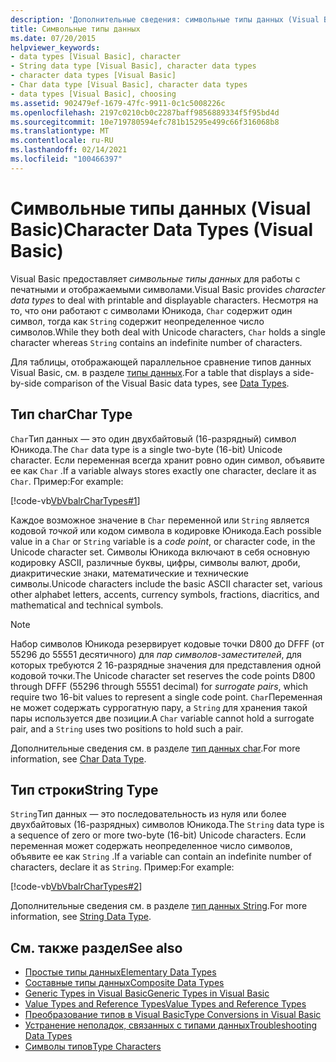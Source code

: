 ```yaml
---
description: 'Дополнительные сведения: символьные типы данных (Visual Basic)'
title: Символьные типы данных
ms.date: 07/20/2015
helpviewer_keywords:
- data types [Visual Basic], character
- String data type [Visual Basic], character data types
- character data types [Visual Basic]
- Char data type [Visual Basic], character data types
- data types [Visual Basic], choosing
ms.assetid: 902479ef-1679-47fc-9911-0c1c5008226c
ms.openlocfilehash: 2197c0210cb0c2287baff9856889334f5f95bd4d
ms.sourcegitcommit: 10e719780594efc781b15295e499c66f316068b8
ms.translationtype: MT
ms.contentlocale: ru-RU
ms.lasthandoff: 02/14/2021
ms.locfileid: "100466397"
---
```

# <a name="character-data-types-visual-basic"></a><span data-ttu-id="45e9f-103">Символьные типы данных (Visual Basic)</span><span class="sxs-lookup"><span data-stu-id="45e9f-103">Character Data Types (Visual Basic)</span></span>

<span data-ttu-id="45e9f-104">Visual Basic предоставляет *символьные типы данных* для работы с печатными и отображаемыми символами.</span><span class="sxs-lookup"><span data-stu-id="45e9f-104">Visual Basic provides *character data types* to deal with printable and displayable characters.</span></span> <span data-ttu-id="45e9f-105">Несмотря на то, что они работают с символами Юникода, `Char` содержит один символ, тогда как `String` содержит неопределенное число символов.</span><span class="sxs-lookup"><span data-stu-id="45e9f-105">While they both deal with Unicode characters, `Char` holds a single character whereas `String` contains an indefinite number of characters.</span></span>  
  
 <span data-ttu-id="45e9f-106">Для таблицы, отображающей параллельное сравнение типов данных Visual Basic, см. в разделе [типы данных](../../../language-reference/data-types/index.md).</span><span class="sxs-lookup"><span data-stu-id="45e9f-106">For a table that displays a side-by-side comparison of the Visual Basic data types, see [Data Types](../../../language-reference/data-types/index.md).</span></span>  
  
## <a name="char-type"></a><span data-ttu-id="45e9f-107">Тип char</span><span class="sxs-lookup"><span data-stu-id="45e9f-107">Char Type</span></span>  

 <span data-ttu-id="45e9f-108">`Char`Тип данных — это один двухбайтовый (16-разрядный) символ Юникода.</span><span class="sxs-lookup"><span data-stu-id="45e9f-108">The `Char` data type is a single two-byte (16-bit) Unicode character.</span></span> <span data-ttu-id="45e9f-109">Если переменная всегда хранит ровно один символ, объявите ее как `Char` .</span><span class="sxs-lookup"><span data-stu-id="45e9f-109">If a variable always stores exactly one character, declare it as `Char`.</span></span> <span data-ttu-id="45e9f-110">Пример:</span><span class="sxs-lookup"><span data-stu-id="45e9f-110">For example:</span></span>  
  
 [!code-vb[VbVbalrCharTypes#1](~/samples/snippets/visualbasic/VS_Snippets_VBCSharp/vbvbalrchartypes/vb/module1.vb#1)]
  
 <span data-ttu-id="45e9f-111">Каждое возможное значение в `Char` переменной или `String` является кодовой *точкой* или кодом символа в кодировке Юникода.</span><span class="sxs-lookup"><span data-stu-id="45e9f-111">Each possible value in a `Char` or `String` variable is a *code point*, or character code, in the Unicode character set.</span></span> <span data-ttu-id="45e9f-112">Символы Юникода включают в себя основную кодировку ASCII, различные буквы, цифры, символы валют, дроби, диакритические знаки, математические и технические символы.</span><span class="sxs-lookup"><span data-stu-id="45e9f-112">Unicode characters include the basic ASCII character set, various other alphabet letters, accents, currency symbols, fractions, diacritics, and mathematical and technical symbols.</span></span>  
  
> [!NOTE]
> <span data-ttu-id="45e9f-113">Набор символов Юникода резервирует кодовые точки D800 до DFFF (от 55296 до 55551 десятичного) для *пар символов-заместителей*, для которых требуются 2 16-разрядные значения для представления одной кодовой точки.</span><span class="sxs-lookup"><span data-stu-id="45e9f-113">The Unicode character set reserves the code points D800 through DFFF (55296 through 55551 decimal) for *surrogate pairs*, which require two 16-bit values to represent a single code point.</span></span> <span data-ttu-id="45e9f-114">`Char`Переменная не может содержать суррогатную пару, а `String` для хранения такой пары используется две позиции.</span><span class="sxs-lookup"><span data-stu-id="45e9f-114">A `Char` variable cannot hold a surrogate pair, and a `String` uses two positions to hold such a pair.</span></span>  
  
 <span data-ttu-id="45e9f-115">Дополнительные сведения см. в разделе [тип данных char](../../../language-reference/data-types/char-data-type.md).</span><span class="sxs-lookup"><span data-stu-id="45e9f-115">For more information, see [Char Data Type](../../../language-reference/data-types/char-data-type.md).</span></span>  
  
## <a name="string-type"></a><span data-ttu-id="45e9f-116">Тип строки</span><span class="sxs-lookup"><span data-stu-id="45e9f-116">String Type</span></span>  

 <span data-ttu-id="45e9f-117">`String`Тип данных — это последовательность из нуля или более двухбайтовых (16-разрядных) символов Юникода.</span><span class="sxs-lookup"><span data-stu-id="45e9f-117">The `String` data type is a sequence of zero or more two-byte (16-bit) Unicode characters.</span></span> <span data-ttu-id="45e9f-118">Если переменная может содержать неопределенное число символов, объявите ее как `String` .</span><span class="sxs-lookup"><span data-stu-id="45e9f-118">If a variable can contain an indefinite number of characters, declare it as `String`.</span></span> <span data-ttu-id="45e9f-119">Пример:</span><span class="sxs-lookup"><span data-stu-id="45e9f-119">For example:</span></span>  
  
 [!code-vb[VbVbalrCharTypes#2](~/samples/snippets/visualbasic/VS_Snippets_VBCSharp/vbvbalrchartypes/vb/module1.vb#2)]
  
 <span data-ttu-id="45e9f-120">Дополнительные сведения см. в разделе [тип данных String](../../../language-reference/data-types/string-data-type.md).</span><span class="sxs-lookup"><span data-stu-id="45e9f-120">For more information, see [String Data Type](../../../language-reference/data-types/string-data-type.md).</span></span>  
  
## <a name="see-also"></a><span data-ttu-id="45e9f-121">См. также раздел</span><span class="sxs-lookup"><span data-stu-id="45e9f-121">See also</span></span>

- [<span data-ttu-id="45e9f-122">Простые типы данных</span><span class="sxs-lookup"><span data-stu-id="45e9f-122">Elementary Data Types</span></span>](elementary-data-types.md)
- [<span data-ttu-id="45e9f-123">Составные типы данных</span><span class="sxs-lookup"><span data-stu-id="45e9f-123">Composite Data Types</span></span>](composite-data-types.md)
- [<span data-ttu-id="45e9f-124">Generic Types in Visual Basic</span><span class="sxs-lookup"><span data-stu-id="45e9f-124">Generic Types in Visual Basic</span></span>](generic-types.md)
- [<span data-ttu-id="45e9f-125">Value Types and Reference Types</span><span class="sxs-lookup"><span data-stu-id="45e9f-125">Value Types and Reference Types</span></span>](value-types-and-reference-types.md)
- [<span data-ttu-id="45e9f-126">Преобразование типов в Visual Basic</span><span class="sxs-lookup"><span data-stu-id="45e9f-126">Type Conversions in Visual Basic</span></span>](type-conversions.md)
- [<span data-ttu-id="45e9f-127">Устранение неполадок, связанных с типами данных</span><span class="sxs-lookup"><span data-stu-id="45e9f-127">Troubleshooting Data Types</span></span>](troubleshooting-data-types.md)
- [<span data-ttu-id="45e9f-128">Символы типов</span><span class="sxs-lookup"><span data-stu-id="45e9f-128">Type Characters</span></span>](type-characters.md)
